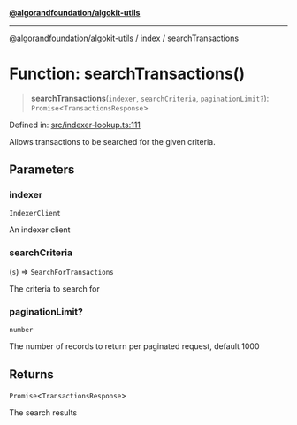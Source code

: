 [**@algorandfoundation/algokit-utils**](../../README.md)

***

[@algorandfoundation/algokit-utils](../../README.md) / [index](../README.md) / searchTransactions

# Function: searchTransactions()

> **searchTransactions**(`indexer`, `searchCriteria`, `paginationLimit?`): `Promise`\<`TransactionsResponse`\>

Defined in: [src/indexer-lookup.ts:111](https://github.com/algorandfoundation/algokit-utils-ts/blob/main/src/indexer-lookup.ts#L111)

Allows transactions to be searched for the given criteria.

## Parameters

### indexer

`IndexerClient`

An indexer client

### searchCriteria

(`s`) => `SearchForTransactions`

The criteria to search for

### paginationLimit?

`number`

The number of records to return per paginated request, default 1000

## Returns

`Promise`\<`TransactionsResponse`\>

The search results
